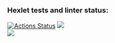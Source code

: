 ### Hexlet tests and linter status:
[![Actions Status](https://github.com/jeka34volg/php-project-45/workflows/hexlet-check/badge.svg)](https://github.com/jeka34volg/php-project-45/actions)
<a href="https://codeclimate.com/github/jeka34volg/php-project-45/maintainability"><img src="https://api.codeclimate.com/v1/badges/4f1528020c29f41fdef2/maintainability" /></a></br>
<a href="https://asciinema.org/a/605984" target="_blank"><img src="https://asciinema.org/a/605984.svg" /></a>
